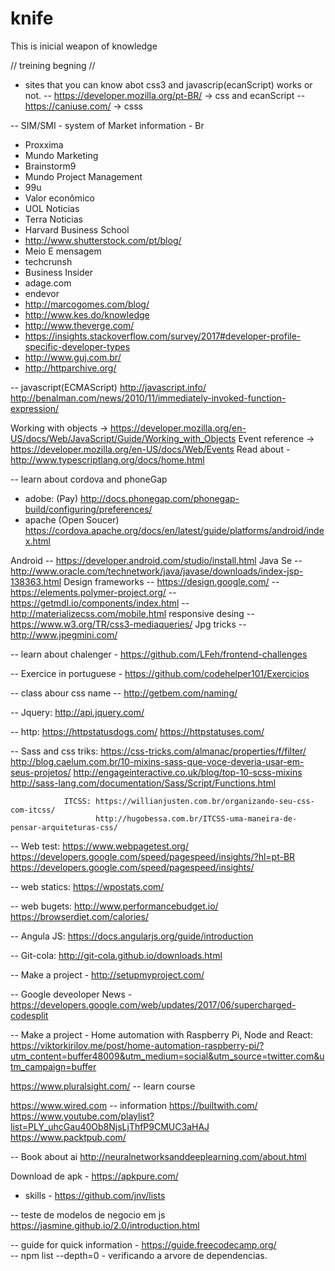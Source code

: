 # knife
This is inicial weapon of knowledge

// treining begning // 

- sites that you can know abot css3 and javascrip(ecanScript) works or not.
-- https://developer.mozilla.org/pt-BR/ -> css and ecanScript
-- https://caniuse.com/ -> csss


-- SIM/SMI - system of Market information  - Br
- Proxxima
- Mundo Marketing
- Brainstorm9
- Mundo Project Management
- 99u
- Valor econômico
- UOL Noticias
- Terra Noticias
- Harvard Business School
- http://www.shutterstock.com/pt/blog/
- Meio E mensagem
- techcrunsh
- Business Insider
- adage.com
- endevor
- http://marcogomes.com/blog/
- http://www.kes.do/knowledge
- http://www.theverge.com/
- https://insights.stackoverflow.com/survey/2017#developer-profile-specific-developer-types
- http://www.guj.com.br/
- http://httparchive.org/

-- javascript(ECMAScript)
                        http://javascript.info/
                        http://benalman.com/news/2010/11/immediately-invoked-function-expression/

Working with objects -> https://developer.mozilla.org/en-US/docs/Web/JavaScript/Guide/Working_with_Objects
Event reference -> https://developer.mozilla.org/en-US/docs/Web/Events
Read about - http://www.typescriptlang.org/docs/home.html


-- learn about cordova and phoneGap
  - adobe: (Pay) http://docs.phonegap.com/phonegap-build/configuring/preferences/
  - apache (Open Soucer) https://cordova.apache.org/docs/en/latest/guide/platforms/android/index.html
  
  Android -- https://developer.android.com/studio/install.html
  Java Se -- http://www.oracle.com/technetwork/java/javase/downloads/index-jsp-138363.html
  Design frameworks -- https://design.google.com/
                    -- https://elements.polymer-project.org/
                    -- https://getmdl.io/components/index.html
                    -- http://materializecss.com/mobile.html
  responsive desing -- https://www.w3.org/TR/css3-mediaqueries/ 
         Jpg tricks -- http://www.jpegmini.com/
                    
-- learn about chalenger - https://github.com/LFeh/frontend-challenges                    
                    
-- Exercice in portuguese - https://github.com/codehelper101/Exercicios

-- class abour css name -- http://getbem.com/naming/ 

-- Jquery: http://api.jquery.com/

-- http: https://httpstatusdogs.com/
         https://httpstatuses.com/
                    
-- Sass and css triks: https://css-tricks.com/almanac/properties/f/filter/
                        http://blog.caelum.com.br/10-mixins-sass-que-voce-deveria-usar-em-seus-projetos/
                        http://engageinteractive.co.uk/blog/top-10-scss-mixins
                        http://sass-lang.com/documentation/Sass/Script/Functions.html
                
                ITCSS: https://willianjusten.com.br/organizando-seu-css-com-itcss/
                       http://hugobessa.com.br/ITCSS-uma-maneira-de-pensar-arquiteturas-css/


-- Web test:  https://www.webpagetest.org/
              https://developers.google.com/speed/pagespeed/insights/?hl=pt-BR
              https://developers.google.com/speed/pagespeed/insights/

-- web statics: https://wpostats.com/

-- web bugets:  http://www.performancebudget.io/
                https://browserdiet.com/calories/

-- Angula JS: https://docs.angularjs.org/guide/introduction

-- Git-cola:  http://git-cola.github.io/downloads.html

-- Make a project - http://setupmyproject.com/

-- Google deveoloper News - https://developers.google.com/web/updates/2017/06/supercharged-codesplit

-- Make a project - Home automation with Raspberry Pi, Node and React:
 https://viktorkirilov.me/post/home-automation-raspberry-pi/?utm_content=buffer48009&utm_medium=social&utm_source=twitter.com&utm_campaign=buffer
 
https://www.pluralsight.com/ -- learn course
 
https://www.wired.com -- information
https://builtwith.com/
https://www.youtube.com/playlist?list=PLY_uhcGau40Ob8NjsLjThfP9CMUC3aHAJ
https://www.packtpub.com/
        
-- Book about ai
http://neuralnetworksanddeeplearning.com/about.html


Download de apk - https://apkpure.com/
- skills - https://github.com/jnv/lists

-- teste de modelos de negocio em js
   https://jasmine.github.io/2.0/introduction.html
   
-- guide for quick information - https://guide.freecodecamp.org/   
-- npm list --depth=0 - verificando a arvore de dependencias.
